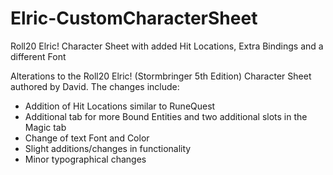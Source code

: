 # Elric-CustomCharacterSheet
Roll20 Elric! Character Sheet with added Hit Locations, Extra Bindings and a different Font

Alterations to the Roll20 Elric! (Stormbringer 5th Edition) Character Sheet authored by David. The changes include:
- Addition of Hit Locations similar to RuneQuest
- Additional tab for more Bound Entities and two additional slots in the Magic tab
- Change of text Font and Color
- Slight additions/changes in functionality
- Minor typographical changes

